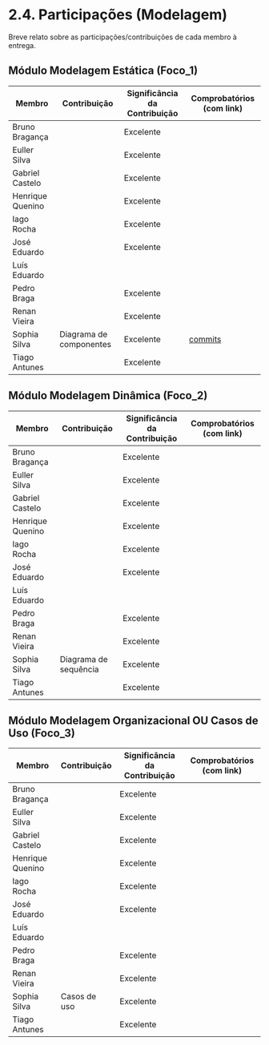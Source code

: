# 2.4. Participações (Modelagem)

Breve relato sobre as participações/contribuições de cada membro à entrega. 

## Módulo Modelagem Estática (Foco_1)

| Membro         | Contribuição  | Significância da Contribuição | Comprobatórios (com link) |
| ---------------- | ------------- | ------------------------- |  ----------------------------------------------- |
| Bruno Bragança || Excelente |  |
| Euller Silva | | Excelente | |
| Gabriel Castelo |   | Excelente ||
| Henrique Quenino | | Excelente ||
| Iago Rocha | | Excelente ||
| José Eduardo |  | Excelente | |
| Luís Eduardo | | |  |
| Pedro Braga | | Excelente | |
| Renan Vieira |  | Excelente |  |
| Sophia Silva | Diagrama de componentes | Excelente | [commits](https://github.com/UnBArqDsw2025-2-Turma01/2025.2-T01-G5_EuRecomendo_Entrega_02/commits/main/?author=sophiassilva) |
| Tiago Antunes |  | Excelente |  |



## Módulo Modelagem Dinâmica (Foco_2)

| Membro         | Contribuição  | Significância da Contribuição | Comprobatórios (com link) |
| ---------------- | ------------- | ------------------------- |  ----------------------------------------------- |
| Bruno Bragança || Excelente |  |
| Euller Silva | | Excelente | |
| Gabriel Castelo |   | Excelente ||
| Henrique Quenino | | Excelente ||
| Iago Rocha | | Excelente ||
| José Eduardo |  | Excelente | |
| Luís Eduardo | | |  |
| Pedro Braga | | Excelente | |
| Renan Vieira |  | Excelente |  |
| Sophia Silva | Diagrama de sequência | Excelente |  |
| Tiago Antunes |  | Excelente |  |


## Módulo Modelagem Organizacional OU Casos de Uso (Foco_3)
| Membro         | Contribuição  | Significância da Contribuição | Comprobatórios (com link) |
| ---------------- | ------------- | ------------------------- |  ----------------------------------------------- |
| Bruno Bragança || Excelente |  |
| Euller Silva | | Excelente | |
| Gabriel Castelo |   | Excelente ||
| Henrique Quenino | | Excelente ||
| Iago Rocha | | Excelente ||
| José Eduardo |  | Excelente | |
| Luís Eduardo | | |  |
| Pedro Braga | | Excelente | |
| Renan Vieira |  | Excelente |  |
| Sophia Silva | Casos de uso | Excelente ||
| Tiago Antunes |  | Excelente |  |